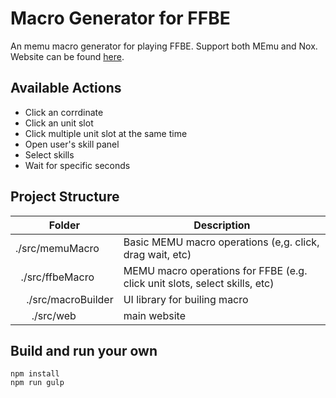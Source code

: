 # Macro Generator for FFBE

An memu macro generator for playing FFBE. Support both MEmu and Nox.
Website can be found [here](https://hkmikemak.github.io/ffbe-macro-generator/).

## Available Actions

- Click an corrdinate
- Click an unit slot
- Click multiple unit slot at the same time
- Open user's skill panel
- Select skills
- Wait for specific seconds

## Project Structure

| Folder | Description |
| ------ | ----------- |
| ./src/memuMacro | Basic MEMU macro operations (e,g. click, drag wait, etc) |
| &nbsp;&nbsp;./src/ffbeMacro | MEMU macro operations for FFBE (e.g. click unit slots, select skills, etc) |
| &nbsp;&nbsp;&nbsp;&nbsp;./src/macroBuilder | UI library for builing macro |
| &nbsp;&nbsp;&nbsp;&nbsp;&nbsp;&nbsp;./src/web | main website |

## Build and run your own

```
npm install
npm run gulp
```
